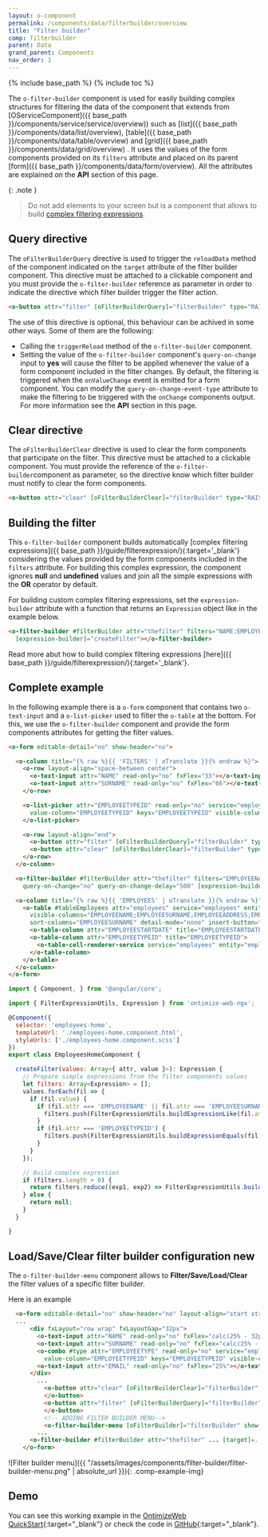 ```yaml
---
layout: o-component
permalink: /components/data/filterbuilder/overview
title: "Filter builder"
comp: filterbuilder
parent: Data
grand_parent: Components
nav_order: 1
---
```


{% include base_path %}
{% include toc %}

The `o-filter-builder` component is used for easily building complex structures for filtering the data of the component that extends from  [OServiceComponent]({{ base_path }}/components/service/service/overview)) such as [list]({{ base_path }}/components/data/list/overview), [table]({{ base_path }}/components/data/table/overview) and [grid]({{ base_path }}/components/data/grid/overview) . It uses the values of the form components provided on its `filters` attribute and placed on its parent [form]({{ base_path }}/components/data/form/overview). All the attributes are explained on the **API** section of this page.

{: .note }
> Do not add elements to your screen but is a component that allows to build [complex filtering expressions]({{base_path}}/guide/filterexpression/).

## Query directive
The `oFilterBuilderQuery` directive is used to trigger the `reloadData` method of the component indicated on the `target` attribute of the filter builder component. This directive must be attached to a clickable component and you must provide the `o-filter-builder` reference as parameter in order to indicate the directive which filter builder trigger the filter action.

```html
<o-button attr="filter" [oFilterBuilderQuery]="filterBuilder" type="RAISED" label="Filter"></o-button>
```
The use of this directive is optional, this behaviour can be achived in some other ways. Some of them are the following:
* Calling the `triggerReload` method of the `o-filter-builder` component.
* Setting the value of the `o-filter-builder` component's `query-on-change` input to **yes** will cause the filter to be applied whenever the value of a form component included in the filter changes. By default, the filtering is triggered when the `onValueChange` event is emitted for a form component. You can modify the `query-on-change-event-type` attribute to make the filtering to be triggered with the `onChange` components output. For more information see the **API** section in this page.

## Clear directive
The `oFilterBuilderClear` directive is used to clear the form components that participate on the filter. This directive must be attached to a clickable component. You must provide the reference of the `o-filter-builder`component as parameter, so the directive know which filter builder must notify to clear the form components.

```html
<o-button attr="clear" [oFilterBuilderClear]="filterBuilder" type="RAISED" label="Clear"></o-button>
```

## Building the filter
This `o-filter-builder` component builds automatically [complex filtering expressions]({{ base_path }}/guide/filterexpression/){:target='_blank'} considering the values provided by the form components included in the `filters` attribute. For building this complex expression, the component ignores **null** and **undefined** values and join all the simple expressions with the **OR** operator by default.

For building custom complex filtering expressions, set the `expression-builder` attribute with a function that returns an `Expression` object like in the example below.

```html
<o-filter-builder #filterBuilder attr="thefilter" filters="NAME:EMPLOYEENAME;SURNAME:EMPLOYEESURNAME;EMPLOYEETYPEID" [target]="tableEmployees"
  [expression-builder]="createFilter"></o-filter-builder>
```

Read more abut how to build complex filtering expressions [here]({{ base_path }}/guide/filterexpression/){:target='_blank'}.

## Complete example
In the following example there is a `o-form` component that contains two `o-text-input` and a `o-list-picker` used to filter the `o-table` at the bottom. For this, we use the `o-filter-builder` component and provide the form components attributes for getting the filter values.

```html
<o-form editable-detail="no" show-header="no">

  <o-column title="{% raw %}{{ 'FILTERS' | oTranslate }}{% endraw %}">
    <o-row layout-align="space-between center">
      <o-text-input attr="NAME" read-only="no" fxFlex="33"></o-text-input>
      <o-text-input attr="SURNAME" read-only="no" fxFlex="66"></o-text-input>
    </o-row>

    <o-list-picker attr="EMPLOYEETYPEID" read-only="no" service="employees" entity="employeeType" columns="EMPLOYEETYPEID;EMPLOYEETYPENAME"
      value-column="EMPLOYEETYPEID" keys="EMPLOYEETYPEID" visible-columns="EMPLOYEETYPENAME" width="33%">
    </o-list-picker>

    <o-row layout-align="end">
      <o-button attr="filter" [oFilterBuilderQuery]="filterBuilder" type="RAISED" label="Filter" class="filter-button"></o-button>
      <o-button attr="clear" [oFilterBuilderClear]="filterBuilder" type="RAISED" label="Clear" class="filter-button"></o-button>
    </o-row>
  </o-column>

  <o-filter-builder #filterBuilder attr="thefilter" filters="EMPLOYEENAME:NAME;EMPLOYEESURNAME:SURNAME;EMPLOYEETYPEID" [target]="tableEmployees"
    query-on-change="no" query-on-change-delay="500" [expression-builder]="createFilter"></o-filter-builder>

  <o-column title="{% raw %}{{ 'EMPLOYEES' | oTranslate }}{% endraw %}">
    <o-table #tableEmployees attr="employees" service="employees" entity="employee" columns="EMPLOYEEID;EMPLOYEETYPEID;EMPLOYEENAME;EMPLOYEESURNAME;EMPLOYEEADDRESS;EMPLOYEESTARTDATE;EMPLOYEEEMAIL;OFFICEID"
      visible-columns="EMPLOYEENAME;EMPLOYEESURNAME;EMPLOYEEADDRESS;EMPLOYEEEMAIL;EMPLOYEETYPEID;EMPLOYEESTARTDATE" keys="EMPLOYEEID"
      sort-columns="EMPLOYEESURNAME" detail-mode="none" insert-button="no" pageable="yes">
      <o-table-column attr="EMPLOYEESTARTDATE" title="EMPLOYEESTARTDATE" type="date" format="LL"></o-table-column>
      <o-table-column attr="EMPLOYEETYPEID" title="EMPLOYEETYPEID">
        <o-table-cell-renderer-service service="employees" entity="employeeType" columns="EMPLOYEETYPEID;EMPLOYEETYPENAME" value-column="EMPLOYEETYPENAME"></o-table-cell-renderer-service>
      </o-table-column>
    </o-table>
  </o-column>
</o-form>
```

```javascript
import { Component, } from '@angular/core';

import { FilterExpressionUtils, Expression } from 'ontimize-web-ngx';

@Component({
  selector: 'employees-home',
  templateUrl: './employees-home.component.html',
  styleUrls: ['./employees-home.component.scss']
})
export class EmployeesHomeComponent {

  createFilter(values: Array<{ attr, value }>): Expression {
    // Prepare simple expressions from the filter components values
    let filters: Array<Expression> = [];
    values.forEach(fil => {
      if (fil.value) {
        if (fil.attr === 'EMPLOYEENAME' || fil.attr === 'EMPLOYEESURNAME') {
          filters.push(FilterExpressionUtils.buildExpressionLike(fil.attr, fil.value));
        }
        if (fil.attr === 'EMPLOYEETYPEID') {
          filters.push(FilterExpressionUtils.buildExpressionEquals(fil.attr, fil.value));
        }
      }
    });

    // Build complex expression
    if (filters.length > 0) {
      return filters.reduce((exp1, exp2) => FilterExpressionUtils.buildComplexExpression(exp1, exp2, FilterExpressionUtils.OP_AND));
    } else {
      return null;
    }
  }

}
```
## Load/Save/Clear filter builder configuration <span class='menuitem-badge'>new<span>
The `o-filter-builder-menu` component allows to **Filter/Save/Load/Clear** the filter values ​​of a specific filter builder.

Here is an example

```html
  <o-form editable-detail="no" show-header="no" layout-align="start stretch" class="employees-filters-form" fxFill>
  ...
      <div fxLayout="row wrap" fxLayoutGap="32px">
        <o-text-input attr="NAME" read-only="no" fxFlex="calc(25% - 32px)"></o-text-input>
        <o-text-input attr="SURNAME" read-only="no" fxFlex="calc(25% - 32px)"></o-text-input>
        <o-combo #type attr="EMPLOYEETYPE" read-only="no" service="employees" entity="employeeType" columns="EMPLOYEETYPEID;EMPLOYEETYPENAME"
          value-column="EMPLOYEETYPEID" keys="EMPLOYEETYPEID" visible-columns="EMPLOYEETYPENAME" fxFlex="calc(25% - 32px)"></o-combo>
        <o-text-input attr="EMAIL" read-only="no" fxFlex="25%"></o-text-input>
      </div>
        ...
          <o-button attr="clear" [oFilterBuilderClear]="filterBuilder" type="STROKED" label="Clear" layout-padding>
          </o-button>
          <o-button attr="filter" [oFilterBuilderQuery]="filterBuilder" type="STROKED" label="Filter" layout-padding color="accent">
          </o-button>
          <!-- ADDING FILTER BUILDER MENU-->
          <o-filter-builder-menu [oFilterBuilder]="filterBuilder" show-filter-option="no" show-clear-filter-option="no" layout-padding></o-filter-builder-menu>
        ...
      <o-filter-builder #filterBuilder attr="thefilter" ... [target]=...></o-filter-builder>
    </o-form>
```


![Filter builder menu]({{ "/assets/images/components/filter-builder/filter-builder-menu.png" | absolute_url }}){: .comp-example-img}

## Demo
You can see this working example in the [OntimizeWeb QuickStart](https://try.imatia.com/ontimizeweb/v15/quickstart/){:target="_blank"} or check the code in [GitHub](https://github.com/OntimizeWeb/ontimize-web-ngx-quickstart/tree/main.15.x/src/app/main/employees/employees-home){:target="_blank"}.
